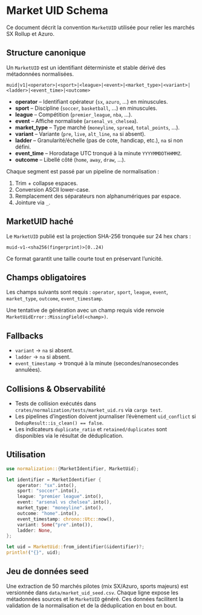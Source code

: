 # Market UID Schema

Ce document décrit la convention `MarketUID` utilisée pour relier les marchés SX Rollup et Azuro.

## Structure canonique

Un `MarketUID` est un identifiant déterministe et stable dérivé des métadonnées normalisées.

```
muid|v1|<operator>|<sport>|<league>|<event>|<market_type>|<variant>|<ladder>|<event_time>|<outcome>
```

* **operator** – Identifiant opérateur (`sx`, `azuro`, …) en minuscules.
* **sport** – Discipline (`soccer`, `basketball`, …) en minuscules.
* **league** – Compétition (`premier_league`, `nba`, …).
* **event** – Affiche normalisée (`arsenal_vs_chelsea`).
* **market_type** – Type marché (`moneyline`, `spread`, `total_points`, …).
* **variant** – Variante (`pre`, `live`, `alt_line`, `na` si absent).
* **ladder** – Granularité/échelle (pas de cote, handicap, etc.), `na` si non défini.
* **event_time** – Horodatage UTC tronqué à la minute `YYYYMMDDTHHMMZ`.
* **outcome** – Libellé côté (`home`, `away`, `draw`, …).

Chaque segment est passé par un pipeline de normalisation :

1. Trim + collapse espaces.
2. Conversion ASCII lower-case.
3. Remplacement des séparateurs non alphanumériques par espace.
4. Jointure via `_`.

## MarketUID haché

Le `MarketUID` publié est la projection SHA-256 tronquée sur 24 hex chars :

```
muid-v1-<sha256(fingerprint)>[0..24)
```

Ce format garantit une taille courte tout en préservant l’unicité.

## Champs obligatoires

Les champs suivants sont requis : `operator`, `sport`, `league`, `event`, `market_type`, `outcome`, `event_timestamp`.

Une tentative de génération avec un champ requis vide renvoie `MarketUidError::MissingField(<champ>)`.

## Fallbacks

* `variant` → `na` si absent.
* `ladder` → `na` si absent.
* `event_timestamp` → tronqué à la minute (secondes/nanosecondes annulées).

## Collisions & Observabilité

* Tests de collision exécutés dans `crates/normalization/tests/market_uid.rs` via `cargo test`.
* Les pipelines d’ingestion doivent journaliser l’évènement `uid_conflict` si `DedupResult::is_clean() == false`.
* Les indicateurs `duplicate_ratio` et `retained/duplicates` sont disponibles via le résultat de déduplication.

## Utilisation

```rust
use normalization::{MarketIdentifier, MarketUid};

let identifier = MarketIdentifier {
    operator: "sx".into(),
    sport: "soccer".into(),
    league: "premier league".into(),
    event: "arsenal vs chelsea".into(),
    market_type: "moneyline".into(),
    outcome: "home".into(),
    event_timestamp: chrono::Utc::now(),
    variant: Some("pre".into()),
    ladder: None,
};

let uid = MarketUid::from_identifier(&identifier)?;
println!("{}", uid);
```

## Jeu de données seed

Une extraction de 50 marchés pilotes (mix SX/Azuro, sports majeurs) est versionnée dans `data/market_uid_seed.csv`.
Chaque ligne expose les métadonnées sources et le `MarketUID` généré.
Ces données facilitent la validation de la normalisation et de la déduplication en bout en bout.
